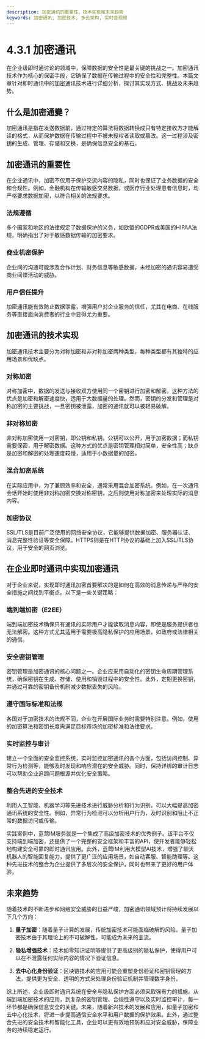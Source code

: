 ```yaml
---
description: 加密通讯的重要性、技术实现和未来趋势
keywords: 加密通讯, 加密技术, 多云架构, 实时音视频
---
```

# 4.3.1 加密通讯

在企业级即时通讨论的领域中，保障数据的安全性是最关键的挑战之一。加密通讯技术作为核心的保密手段，它确保了数据在传输过程中的安全性和完整性。本篇文章针对即时通讯中的加密通讯技术进行详细分析，探讨其实现方式、挑战及未来趋势。

## 什么是加密通變？

加密通讯是指在发送数据前，通过特定的算法将数据转换成只有特定接收方才能解读的格式，从而保护数据在传输过程中不被未授权者读取或篡改。这一过程涉及密钥的生成、管理、存储和交换，是确保信息安全的基石。

## 加密通讯的重要性

在企业通讯中，加密不仅用于保护交流内容的隐私，同时也保证了业务数据的安全和合规性。例如，金融机构在传输敏感交易数据，或医疗行业处理患者信息时，均严格要求数据加密，以符合相关的法规要求。

### 法规遵循

多个国家和地区的法律规定了数据保护的义务，如欧盟的GDPR或美国的HIPAA法规，明确指出了对于敏感数据传输的加密要求。

### 商业机密保护

企业间的沟通可能涉及合作计划、财务信息等敏感数据，未经加密的通讯容易遭受商业间谍活动的威胁。

### 用户信任提升

加密通讯能有效防止数据泄露，增强用户对企业服务的信任，尤其在电商、在线服务等直接面向消费者的行业中显得尤为重要。

## 加密通讯的技术实现

加密通讯技术主要分为对称加密和非对称加密两种类型，每种类型都有其独特的应用场景和优缺点。

### 对称加密

对称加密中，数据的发送与接收双方使用同一个密钥进行加密和解密。这种方法的优点是加密和解密速度快，适用于大数据量的处理。然而，密钥的分发和管理是对称加密的主要挑战，一旦密钥被泄露，加密的通讯就可以被轻易破解。

### 非对称加密

非对称加密使用一对密钥，即公钥和私钥。公钥可以公开，用于加密数据；而私钥需要保密，用于解密数据。这种方式的优点是密钥管理相对简单，安全性高；缺点是加密和解密的处理速度较慢，适用于小数据量的加密。

### 混合加密系统

在实际应用中，为了兼顾效率和安全，通常采用混合加密系统。例如，在一次通讯会话开始时使用非对称加密交换对称密钥，之后则使用对称加密来处理实际的消息内容。

### 加密协议

SSL/TLS是目前广泛使用的网络安全协议，它能够提供数据加密、服务器认证、消息完整性验证等安全保障。HTTPS则是在HTTP协议的基础上加入SSL/TLS协议，用于安全的网页浏览。

## 在企业即时通讯中实现加密通讯

对于企业来说，实现即时通讯加密首要解决的是如何在高效的消息传递与严格的安全措施之间找到平衡点。以下是一些关键策略：

### 端到端加密（E2EE）

端到端加密技术确保只有通讯的实际用户才能读取消息内容，即使是服务提供者也无法解密。这种方式尤其适用于需要极高隐私保护的应用场景，如政府或法律相关的通信。

### 安全密钥管理

密钥管理是加密通讯的核心问题之一。企业应采用自动化的密钥生命周期管理系统，确保密钥在生成、存储、使用和销毁过程中的安全性。此外，定期更换密钥，并通过可靠的密钥备份机制减少数据丢失的风险。

### 遵守国际标准和法规

各国对于加密技术的法规不同，企业在开展国际业务时需要特别注意。例如，使用的加密算法和密钥长度需满足目标市场的加密标准和法律要求。

### 实时监控与审计

建立一个全面的安全监控系统，实时监控加密通讯的各个方面，包括访问控制、异常行为检测等，能够及时发现和响应潜在的安全威胁。同时，保持详绑的审计日志可以帮助企业追踪问题根源并优化安全策略。

### 整合先进的安全技术

利用人工智能、机器学习等先进技术进行威胁分析和行为识别，可以大幅提高加密通讯系统的安全性。例如，异常行为检测可以分析用户行为，及时识别和阻止不正常的数据访问或传输。

实践案例中，蓝莺IM服务就是一个集成了高级加密技术的优秀例子。该平台不仅支持端到端加密，还提供了一个完整的安全框架和丰富的API，使开发者能够轻松地构建安全可靠的即时通讯应用。此外，蓝莺IM利用大模型AI技术，增强了聊天机器人的智能回复能力，提供了更广泛的应用场景，如自动客服、智能助理等。这种先进技术的整合为企业提供了多层次的安全保护，同时也带来了更好的用户体验。

## 未来趋势

随着技术的不断进步和网络安全威胁的日益严峻，加密通讯领域预计将持续发展以下几个方向：

1. **量子加密**：随着量子计算的发展，传统加密技术可能面临破解的风险。量子加密技术由于其理论上的不可破解性，可能成为未来的主流。

2. **隐私增强技术**：技术如零知识证明等提供了更高级别的隐私保护，使得用户可以在不泄露任何实际内容的情况下验证信息。

3. **去中心化身份验证**：区块链技术的应用可能会重塑身份验证和密钥管理的方法，提供更为安全、透明的方式来处理身份验证机制并管理数字身份。

综上所述，企业级即时通讯系统在安全与隐私保护方面必须采取强有力的措施。从端到端加密技术的应用，到复杂的密钥管理、合规性遵守以及实时监控审计，每一环节都是确保信息安全的关键。未来，随着新兴技术的发展和应用，如量子加密和去中心化技术，将进一步提高通信安全水平和用户数据的保护效果。此外，通过整合先进的安全技术和智能化工具，企业可以更有效地预防和应对安全威胁，保障业务的持续稳定运行。